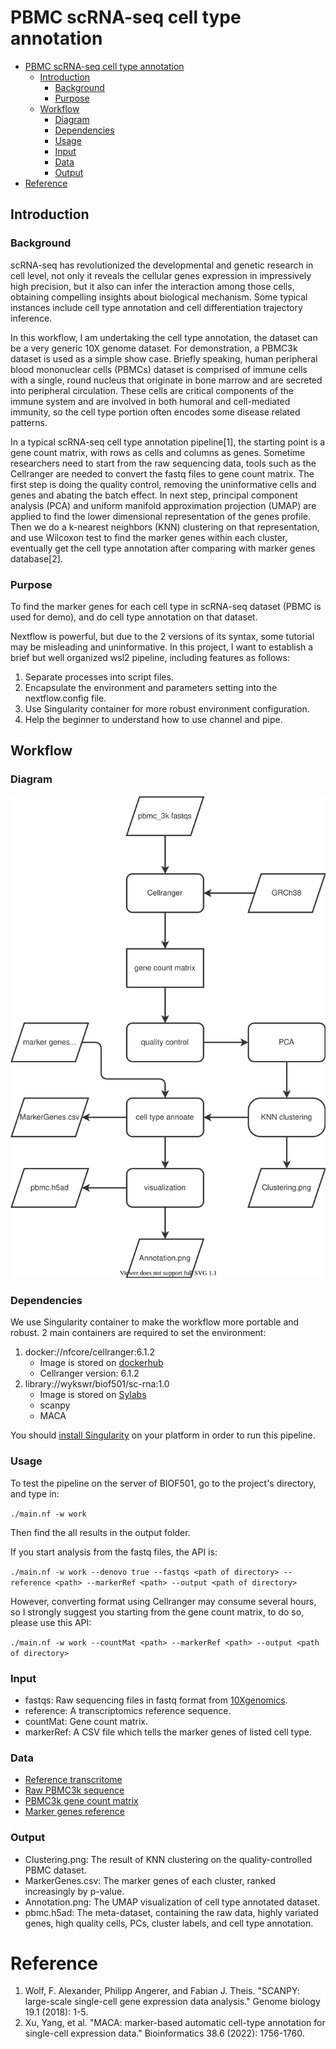 # PBMC scRNA-seq cell type annotation

- [PBMC scRNA-seq cell type annotation](#pbmc-scrna-seq-cell-type-annotation)
  - [Introduction](#introduction)
    - [Background](#background)
    - [Purpose](#purpose)
  - [Workflow](#workflow)
    - [Diagram](#diagram)
    - [Dependencies](#dependencies)
    - [Usage](#usage)
    - [Input](#input)
    - [Data](#data)
    - [Output](#output)
- [Reference](#reference)

## Introduction
### Background
scRNA-seq has revolutionized the developmental and genetic research in cell level, not only it reveals the cellular genes expression in impressively high precision, but it also can infer the interaction among those cells, obtaining compelling insights about biological mechanism. Some typical instances include cell type annotation and cell differentiation trajectory inference.

In this workflow, I am undertaking the cell type annotation, the dataset can be a very generic 10X genome dataset. For demonstration, a PBMC3k dataset is used as a simple show case. Briefly speaking, human peripheral blood mononuclear cells (PBMCs) dataset is comprised of immune cells with a single, round nucleus that originate in bone marrow and are secreted into peripheral circulation. These cells are critical components of the immune system and are involved in both humoral and cell-mediated immunity, so the cell type portion often encodes some disease related patterns.

In a typical scRNA-seq cell type annotation pipeline[1], the starting point is a gene count matrix, with rows as cells and columns as genes. Sometime researchers need to start from the raw sequencing data, tools such as the Cellranger are needed to convert the fastq files to gene count matrix.
The first step is doing the quality control, removing the uninformative cells and genes and abating the batch effect. In next step, principal component analysis (PCA) and uniform manifold approximation projection (UMAP) are applied to find the lower dimensional representation of the genes profile. Then we do a k-nearest neighbors (KNN) clustering on that representation, and use Wilcoxon test to find the marker genes within each cluster, eventually get the cell type annotation after comparing with marker genes database[2].

### Purpose
To find the marker genes for each cell type in scRNA-seq dataset (PBMC is used for demo), and do cell type annotation on that dataset.

Nextflow is powerful, but due to the 2 versions of its syntax, some tutorial may be misleading and uninformative. In this project, I want to establish a brief but well organized wsl2 pipeline, including features as follows:
1. Separate processes into script files.
2. Encapsulate the environment and parameters setting into the nextflow.config file.
3. Use Singularity container for more robust environment configuration.
4. Help the beginner to understand how to use channel and pipe.
## Workflow
### Diagram
<p align="center">
  <img src="workflow.drawio.svg" alt="workflow diagram"/>
</p>

### Dependencies
We use Singularity container to make the workflow more portable and robust. 2 main containers are required to set the environment:
1. docker://nfcore/cellranger:6.1.2
    * Image is stored on [dockerhub](https://hub.docker.com/r/nfcore/cellranger/tags)
    * Cellranger version: 6.1.2
2. library://wykswr/biof501/sc-rna:1.0
    * Image is stored on [Sylabs](https://cloud.sylabs.io/library/wykswr/biof501/sc-rna)
    * scanpy
    * MACA

You should [install Singularity](https://docs.sylabs.io/guides/3.0/user-guide/installation.html) on your platform in order to run this pipeline.
### Usage
To test the pipeline on the server of BIOF501, go to the project's directory, and type in:

`./main.nf -w work`

Then find the all results in the output folder.

If you start analysis from the fastq files, the API is:

`./main.nf -w work --denovo true --fastqs <path of directory> --reference <path> --markerRef <path> --output <path of directory>`

However, converting format using Cellranger may consume several hours, so I strongly suggest you starting from the gene count matrix, to do so, please use this API:

`./main.nf -w work --countMat <path> --markerRef <path> --output <path of directory>`
### Input
* fastqs: Raw sequencing files in fastq format from [10Xgenomics](https://www.10xgenomics.com).
* reference: A transcriptomics reference sequence.
* countMat: Gene count matrix.
* markerRef: A CSV file which tells the marker genes of listed cell type.
### Data
* [Reference transcritome](https://www.ncbi.nlm.nih.gov/assembly/GCF_000001405.40)
* [Raw PBMC3k sequence](https://www.10xgenomics.com/resources/datasets/pbmc-from-a-healthy-donor-granulocytes-removed-through-cell-sorting-3-k-1-standard-2-0-0)
* [PBMC3k gene count matrix](https://scanpy-tutorials.readthedocs.io/en/latest/pbmc3k.html)
* [Marker genes reference](https://github.com/ImXman/MACA/blob/master/MarkerDatabase/human_pbmc_oetjen_markers.csv)
### Output
* Clustering.png: The result of KNN clustering on the quality-controlled PBMC dataset.
* MarkerGenes.csv: The marker genes of each cluster, ranked increasingly by p-value.
* Annotation.png: The UMAP visualization of cell type annotated dataset.
* pbmc.h5ad: The meta-dataset, containing the raw data, highly variated genes, high quality cells, PCs, cluster labels, and cell type annotation.

# Reference
1. Wolf, F. Alexander, Philipp Angerer, and Fabian J. Theis. "SCANPY: large-scale single-cell gene expression data analysis." Genome biology 19.1 (2018): 1-5.
2. Xu, Yang, et al. "MACA: marker-based automatic cell-type annotation for single-cell expression data." Bioinformatics 38.6 (2022): 1756-1760.